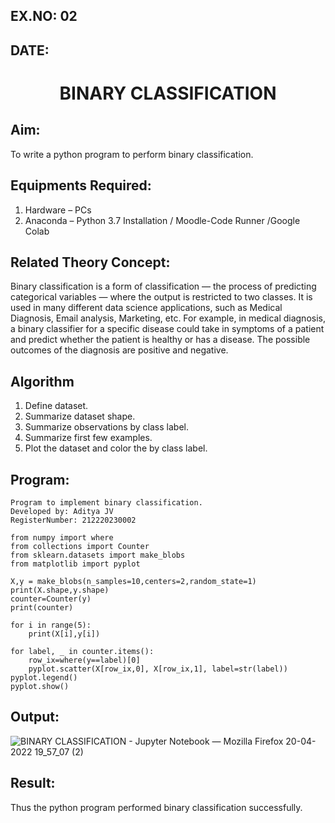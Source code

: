 ## EX.NO: 02
## DATE:
# <p align="center"> BINARY CLASSIFICATION
## Aim:
To write a python program to perform binary classification.

## Equipments Required:
1. Hardware – PCs
2. Anaconda – Python 3.7 Installation / Moodle-Code Runner /Google Colab

## Related Theory Concept:
Binary classification is a form of classification — the process of predicting categorical variables — where the output is restricted to two classes. It is used in many different data science applications, such as Medical Diagnosis, Email analysis, Marketing, etc. For example, in medical diagnosis, a binary classifier for a specific disease could take in symptoms of a patient and predict whether the patient is healthy or has a disease. The possible outcomes of the diagnosis are positive and negative.

## Algorithm
1. Define dataset.
2. Summarize dataset shape.
3. Summarize observations by class label.
4. Summarize first few examples.
5. Plot the dataset and color the by class label.

## Program:
```
Program to implement binary classification.
Developed by: Aditya JV
RegisterNumber: 212220230002

from numpy import where
from collections import Counter
from sklearn.datasets import make_blobs
from matplotlib import pyplot

X,y = make_blobs(n_samples=10,centers=2,random_state=1)
print(X.shape,y.shape)
counter=Counter(y)
print(counter)

for i in range(5):
    print(X[i],y[i])
    
for label, _ in counter.items():
    row_ix=where(y==label)[0]
    pyplot.scatter(X[row_ix,0], X[row_ix,1], label=str(label))
pyplot.legend()
pyplot.show()
```

## Output:
![BINARY CLASSIFICATION - Jupyter Notebook — Mozilla Firefox 20-04-2022 19_57_07 (2)](https://user-images.githubusercontent.com/75235386/166243283-6a799f6d-5e0c-4360-92cb-74e152065d57.png)



## Result:
Thus the python program performed binary classification successfully.

